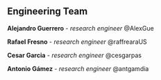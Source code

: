 ## Engineering Team

**Alejandro Guerrero** - *research engineer* @AlexGue

**Rafael Fresno** - *research engineer* @raffrearaUS

**Cesar Garcia** - *research engineer* @cesgarpas

**Antonio Gámez** - *research engineer* @antgamdia
